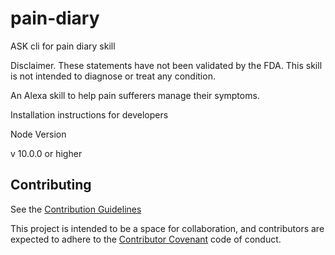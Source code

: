 # pain-diary

ASK cli for pain diary skill

Disclaimer. These statements have not been validated by the FDA. This skill is not intended to diagnose or treat any condition.

An Alexa skill to help pain sufferers manage their symptoms.

Installation instructions for developers

Node Version

v 10.0.0 or higher

## Contributing

See the [Contribution Guidelines](https://github.com/stevenbeales/pain-diary/blob/master/CONTRIBUTING.md)

This project is intended to be a space for collaboration, and contributors are expected to adhere to the [Contributor Covenant](http://contributor-covenant.org) code of conduct.
